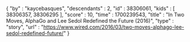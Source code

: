 {
  "by" : "kaycebasques",
  "descendants" : 2,
  "id" : 38306061,
  "kids" : [ 38306357, 38306295 ],
  "score" : 10,
  "time" : 1700239543,
  "title" : "In Two Moves, AlphaGo and Lee Sedol Redefined the Future (2016)",
  "type" : "story",
  "url" : "https://www.wired.com/2016/03/two-moves-alphago-lee-sedol-redefined-future/"
}
